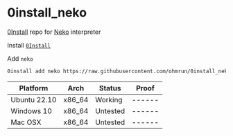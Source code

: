 # 0install_neko

[0Install](https://0install.net/) repo for [Neko](https://nekovm.org/) interpreter

Install [`0Install`](https://get.0install.net/)

Add `neko`
```bash
0install add neko https://raw.githubusercontent.com/ohmrun/0install_neko/main/Neko.xml
```

| Platform              | Arch   |Status      | Proof  |
| --------------------- | ------ | ---------- | ------ |
| Ubuntu 22.10          | x86_64 | Working    | ------ |
| Windows 10            | x86_64 | Untested   | ------ |
| Mac OSX               | x86_64 | Untested   | ------ |